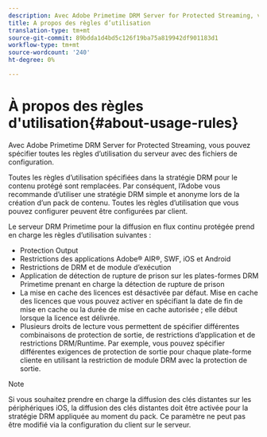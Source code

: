 ```yaml
---
description: Avec Adobe Primetime DRM Server for Protected Streaming, vous pouvez spécifier toutes les règles d’utilisation du serveur avec des fichiers de configuration.
title: A propos des règles d’utilisation
translation-type: tm+mt
source-git-commit: 89bdda1d4bd5c126f19ba75a819942df901183d1
workflow-type: tm+mt
source-wordcount: '240'
ht-degree: 0%

---
```



# À propos des règles d&#39;utilisation{#about-usage-rules}

Avec Adobe Primetime DRM Server for Protected Streaming, vous pouvez spécifier toutes les règles d’utilisation du serveur avec des fichiers de configuration.

Toutes les règles d’utilisation spécifiées dans la stratégie DRM pour le contenu protégé sont remplacées. Par conséquent, l’Adobe vous recommande d’utiliser une stratégie DRM simple et anonyme lors de la création d’un pack de contenu. Toutes les règles d’utilisation que vous pouvez configurer peuvent être configurées par client.

Le serveur DRM Primetime pour la diffusion en flux continu protégée prend en charge les règles d’utilisation suivantes :

* Protection Output
* Restrictions des applications Adobe® AIR®, SWF, iOS et Android
* Restrictions de DRM et de module d’exécution
* Application de détection de rupture de prison sur les plates-formes DRM Primetime prenant en charge la détection de rupture de prison
* La mise en cache des licences est désactivée par défaut. Mise en cache des licences que vous pouvez activer en spécifiant la date de fin de mise en cache ou la durée de mise en cache autorisée ; elle début lorsque la licence est délivrée.
* Plusieurs droits de lecture vous permettent de spécifier différentes combinaisons de protection de sortie, de restrictions d’application et de restrictions DRM/Runtime. Par exemple, vous pouvez spécifier différentes exigences de protection de sortie pour chaque plate-forme cliente en utilisant la restriction de module DRM avec la protection de sortie.

>[!NOTE]
>
>Si vous souhaitez prendre en charge la diffusion des clés distantes sur les périphériques iOS, la diffusion des clés distantes doit être activée pour la stratégie DRM appliquée au moment du pack. Ce paramètre ne peut pas être modifié via la configuration du client sur le serveur.

